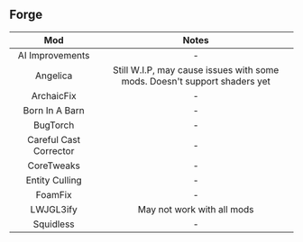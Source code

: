 ## Forge
| Mod | Notes |
|:---:|:---:|
| AI Improvements | - |
| Angelica | Still W.I.P, may cause issues with some mods. Doesn't support shaders yet |
| ArchaicFix | - |
| Born In A Barn | - |
| BugTorch | - |
| Careful Cast Corrector | - |
| CoreTweaks | - |
| Entity Culling | - |
| FoamFix | - |
| LWJGL3ify | May not work with all mods |
| Squidless | - |
